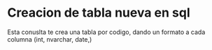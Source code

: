 # Creacion de tabla nueva en sql

Esta conuslta te crea una tabla por codigo, dando un formato a cada columna (int, nvarchar, date,)
